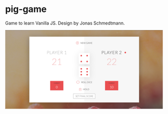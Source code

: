 # pig-game

Game to learn Vanilla JS.
Design by Jonas Schmedtmann.

![main_page](https://github.com/LenaertsJ/pig-game/blob/main/pig-game.jpg?raw=true)

